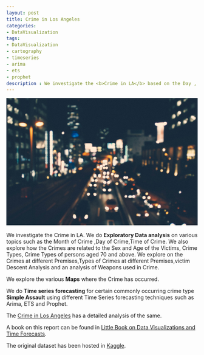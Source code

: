 ```yaml
---
layout: post
title: Crime in Los Angeles
categories: 
- DataVisualization
tags:
- DataVisualization
- cartography
- timeseries
- arima
- ets
- prophet
description : We investigate the <b>Crime in LA</b> based on the Day , Month ,Time of Crime, Age , Location, Type ,Weapons used.... 
---
```


<div class="img_row">
	<img class="col three" src="/img/LACrime/LACrime.jpg">
</div>


We investigate the Crime in LA. We do **Exploratory Data analysis** on various topics such as the Month of Crime ,Day of Crime,Time of Crime. We also explore how the Crimes are related to the Sex and Age of the Victims, Crime Types, Crime Types of persons aged 70 and above. We explore on the Crimes at different Premises,Types of Crimes at different Premises,victim Descent Analysis and an analysis of Weapons used in Crime.            

We explore the various **Maps** where the Crime has occurred.                 

We do **Time series forecasting** for certain commonly occurring crime type **Simple Assault** using different Time Series forecasting techniques such as Arima, ETS and Prophet.            


The  <a href="{{ site.url2 }}/public/dataviz/EDALACrimesForWebSite.html">Crime in Los Angeles</a> has a detailed analysis of the same.                  
      

A book on this report can be found in [Little Book on Data Visualizations and Time Forecasts](https://ambarishg.github.io/public/LittleBookDataViz/).             


The original dataset has been hosted in [Kaggle](https://www.kaggle.com/cityofLA/crime-in-los-angeles).      

